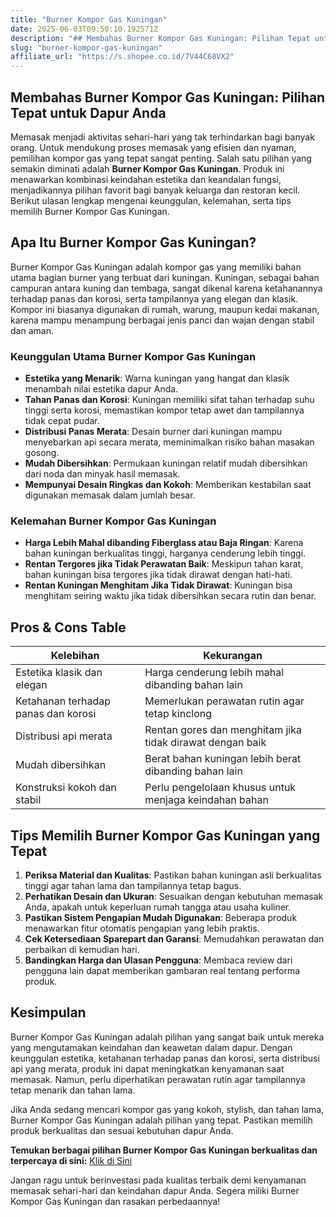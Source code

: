 ```yaml
---
title: "Burner Kompor Gas Kuningan"
date: 2025-06-03T09:50:10.192571Z
description: "## Membahas Burner Kompor Gas Kuningan: Pilihan Tepat untuk Dapur Anda..."
slug: "burner-kompor-gas-kuningan"
affiliate_url: "https://s.shopee.co.id/7V44C68VX2"
---
```

## Membahas Burner Kompor Gas Kuningan: Pilihan Tepat untuk Dapur Anda

Memasak menjadi aktivitas sehari-hari yang tak terhindarkan bagi banyak orang. Untuk mendukung proses memasak yang efisien dan nyaman, pemilihan kompor gas yang tepat sangat penting. Salah satu pilihan yang semakin diminati adalah **Burner Kompor Gas Kuningan**. Produk ini menawarkan kombinasi keindahan estetika dan keandalan fungsi, menjadikannya pilihan favorit bagi banyak keluarga dan restoran kecil. Berikut ulasan lengkap mengenai keunggulan, kelemahan, serta tips memilih Burner Kompor Gas Kuningan.

## Apa Itu Burner Kompor Gas Kuningan?

Burner Kompor Gas Kuningan adalah kompor gas yang memiliki bahan utama bagian burner yang terbuat dari kuningan. Kuningan, sebagai bahan campuran antara kuning dan tembaga, sangat dikenal karena ketahanannya terhadap panas dan korosi, serta tampilannya yang elegan dan klasik. Kompor ini biasanya digunakan di rumah, warung, maupun kedai makanan, karena mampu menampung berbagai jenis panci dan wajan dengan stabil dan aman.

### Keunggulan Utama Burner Kompor Gas Kuningan

- **Estetika yang Menarik**: Warna kuningan yang hangat dan klasik menambah nilai estetika dapur Anda.
- **Tahan Panas dan Korosi**: Kuningan memiliki sifat tahan terhadap suhu tinggi serta korosi, memastikan kompor tetap awet dan tampilannya tidak cepat pudar.
- **Distribusi Panas Merata**: Desain burner dari kuningan mampu menyebarkan api secara merata, meminimalkan risiko bahan masakan gosong.
- **Mudah Dibersihkan**: Permukaan kuningan relatif mudah dibersihkan dari noda dan minyak hasil memasak.
- **Mempunyai Desain Ringkas dan Kokoh**: Memberikan kestabilan saat digunakan memasak dalam jumlah besar.

### Kelemahan Burner Kompor Gas Kuningan

- **Harga Lebih Mahal dibanding Fiberglass atau Baja Ringan**: Karena bahan kuningan berkualitas tinggi, harganya cenderung lebih tinggi.
- **Rentan Tergores jika Tidak Perawatan Baik**: Meskipun tahan karat, bahan kuningan bisa tergores jika tidak dirawat dengan hati-hati.
- **Rentan Kuningan Menghitam Jika Tidak Dirawat**: Kuningan bisa menghitam seiring waktu jika tidak dibersihkan secara rutin dan benar.

## Pros & Cons Table

| Kelebihan                                              | Kekurangan                                               |
|---------------------------------------------------------|----------------------------------------------------------|
| Estetika klasik dan elegan                            | Harga cenderung lebih mahal dibanding bahan lain       |
| Ketahanan terhadap panas dan korosi                    | Memerlukan perawatan rutin agar tetap kinclong        |
| Distribusi api merata                                   | Rentan gores dan menghitam jika tidak dirawat dengan baik |
| Mudah dibersihkan                                       | Berat bahan kuningan lebih berat dibanding bahan lain  |
| Konstruksi kokoh dan stabil                            | Perlu pengelolaan khusus untuk menjaga keindahan bahan |

## Tips Memilih Burner Kompor Gas Kuningan yang Tepat

1. **Periksa Material dan Kualitas**: Pastikan bahan kuningan asli berkualitas tinggi agar tahan lama dan tampilannya tetap bagus.
2. **Perhatikan Desain dan Ukuran**: Sesuaikan dengan kebutuhan memasak Anda, apakah untuk keperluan rumah tangga atau usaha kuliner.
3. **Pastikan Sistem Pengapian Mudah Digunakan**: Beberapa produk menawarkan fitur otomatis pengapian yang lebih praktis.
4. **Cek Ketersediaan Sparepart dan Garansi**: Memudahkan perawatan dan perbaikan di kemudian hari.
5. **Bandingkan Harga dan Ulasan Pengguna**: Membaca review dari pengguna lain dapat memberikan gambaran real tentang performa produk.

## Kesimpulan

Burner Kompor Gas Kuningan adalah pilihan yang sangat baik untuk mereka yang mengutamakan keindahan dan keawetan dalam dapur. Dengan keunggulan estetika, ketahanan terhadap panas dan korosi, serta distribusi api yang merata, produk ini dapat meningkatkan kenyamanan saat memasak. Namun, perlu diperhatikan perawatan rutin agar tampilannya tetap menarik dan tahan lama.

Jika Anda sedang mencari kompor gas yang kokoh, stylish, dan tahan lama, Burner Kompor Gas Kuningan adalah pilihan yang tepat. Pastikan memilih produk berkualitas dan sesuai kebutuhan dapur Anda.

**Temukan berbagai pilihan Burner Kompor Gas Kuningan berkualitas dan terpercaya di sini:** [Klik di Sini](https://s.shopee.co.id/7V44C68VX2)

Jangan ragu untuk berinvestasi pada kualitas terbaik demi kenyamanan memasak sehari-hari dan keindahan dapur Anda. Segera miliki Burner Kompor Gas Kuningan dan rasakan perbedaannya!